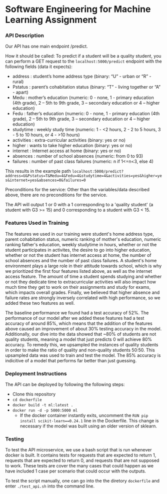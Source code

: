 # Software Engineering for Machine Learning Assignment
### API Description
Our API has one main endpoint /predict. 

How it should be called: To predict if a student will be a quality student, you can perform a GET request to the `localhost:5000/predict` endpoint with the following fields (data it expects):
* address : student’s home address type (binary: “U” - urban or “R” - rural)
* Pstatus : parent’s cohabitation status (binary: “T” - living together or “A” - apart)
* Medu : mother’s education (numeric: 0 - none,  1 - primary education (4th grade), 2 – 5th to 9th grade, 3 – secondary education or 4 – higher education)
* Fedu : father’s education (numeric: 0 - none,  1 - primary education (4th grade), 2 – 5th to 9th grade, 3 – secondary education or 4 – higher education)
* studytime : weekly study time (numeric: 1 - <2 hours, 2 - 2 to 5 hours, 3 - 5 to 10 hours, or 4 - >10 hours)
* activities : extra-curricular activities (binary: yes or no)
* higher : wants to take higher education (binary: yes or no)
* internet : Internet access at home (binary: yes or no)
* absences : number of school absences (numeric: from 0 to 93)
* failures : number of past class failures (numeric: n if 1<=n<3, else 4)


This results in the example path `localhost:5000/predict?address=U&Pstatus=T&Medu=4&Fedu=4&studytime=4&activities=yes&higher=yes&internet=yes&absences=0&failures=0`

Preconditions for the service:
Other than the variables/data described above, there are no preconditions for the service.

The API will output 1 or 0 with a 1 corresponding to a 'quality student' (a student with G3 >= 15) and 0 corresponding to a student with G3 < 15.

### Features Used in Training
The features we used in our training were student's home address type, parent cohabitation status, numeric ranking of mother's education, numeric ranking father's education, weekly studytime in hours, whether or not the student participates in activites, the desire to go into higher education, whether or not the student has internet access at home, the number of school absences and the number of past class failures. A student's home environment plays a large role in their attitude towards school, which is why we prioritized the first four features listed above, as well as the internet access feature. The amount of time a student spends studying and whether or not they dedicate time to extracurricular activities will also impact how much time they get to work on their assignments and study for exams, which impacts overall grades. Finally, we believed that higher absence and failure rates are strongly inversely correlated with high performance, so we added these two features as well.

The baseline performance we found had a test accuracy of 52%. The performance of our model after we added these features had a test accuracy of around 85%, which means that the addition of the features above caused an improvement of about 30% testing accuracy in the model. Additionally, our dive into the data showed that ~80% of students are not quality students, meaning a model that just predicts 0 will achieve 80% accuracy. To remedy this, we upsampled the instances of quality students in order to make the ratio of quality and non-quality students 50:50. This upsampled data was used to train and test the model. The 85% accuracy is indicitive of a model that performs far better than just guessing.

### Deployment Instructions
The API can be deployed by following the following steps:
* Clone this repository
* `cd dockerfile`
* `docker build -t ml:latest .`
* `docker run -d -p 5000:5000 ml`
  * If the docker container instantly exits, uncomment the `RUN pip install scikit-learn==0.24.1` line in the Dockerfile. This change is necessary if the model was built using an older version of sklearn.

### Testing
To test the API microservice, we use a bash script that is run whenever docker is built. It contains tests for requests that are expected to return 1, requests that are expected to return 0, and requests that are not supposed to work. These tests are cover the many cases that could happen as we have included 1 case per scenario that could occur with the outputs.

To test the script manually, one can go into the the diretory `dockerfile` and enter `./test_api.sh` into the command line.
